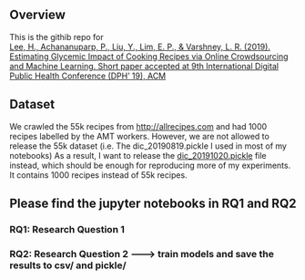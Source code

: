 ## Overview
This is the githib repo for <br>
[Lee, H., Achananuparp, P., Liu, Y., Lim, E. P., & Varshney, L. R. (2019). Estimating Glycemic Impact of Cooking Recipes via Online Crowdsourcing and Machine Learning. Short paper accepted at 9th International Digital Public Health Conference (DPH’ 19), ACM](https://arxiv.org/pdf/1909.07881.pdf)


## Dataset
We crawled the 55k recipes from http://allrecipes.com and had 1000 recipes labelled by the AMT workers.
However, we are not allowed to release the 55k dataset (i.e. The dic_20190819.pickle I used in most of my notebooks)
As a result, I want to release the [dic_20191020.pickle](data/Downloads.md) file instead, which should be enough for reproducing more of my experiments.
It contains 1000 recipes instead of 55k recipes.


## Please find the jupyter notebooks in RQ1 and RQ2
### RQ1: Research Question 1
### RQ2: Research Question 2 ---> train models and save the results to csv/ and pickle/

